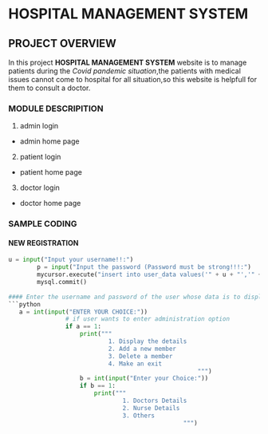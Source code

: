 # HOSPITAL MANAGEMENT SYSTEM
## PROJECT OVERVIEW 
In this project **HOSPITAL MANAGEMENT SYSTEM** website is to manage patients during the *Covid pandemic situation*,the patients with medical issues cannot come to hospital for all situation,so this website is helpfull for them to consult a doctor.
### MODULE DESCRIPITION
1. admin login
* admin home page
2. patient login
* patient home page
3. doctor login
* doctor home page
### SAMPLE CODING
#### NEW REGISTRATION
```python
u = input("Input your username!!:")
        p = input("Input the password (Password must be strong!!!:")
        mycursor.execute("insert into user_data values('" + u + "','" + p + "')")
        mysql.commit()
        
#### Enter the username and password of the user whose data is to display
```python
   a = int(input("ENTER YOUR CHOICE:"))
                # if user wants to enter administration option
                if a == 1:
                    print("""
                            1. Display the details
                            2. Add a new member
                            3. Delete a member
                            4. Make an exit
                                                     """)
                    b = int(input("Enter your Choice:"))
                    if b == 1:
                        print("""
                                1. Doctors Details
                                2. Nurse Details
                                3. Others
                                                 """)
